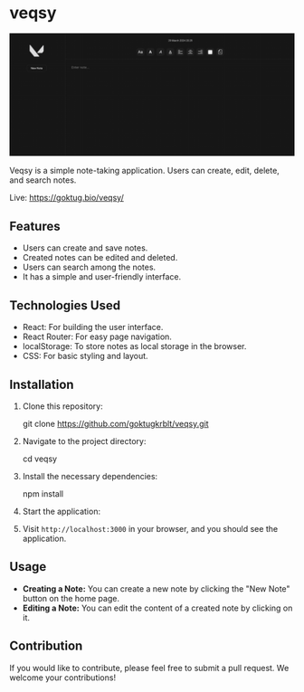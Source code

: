 # veqsy

![veqsy-app](https://raw.githubusercontent.com/goktugkrblt/veqsy/main/public/app-readme.png)

Veqsy is a simple note-taking application. Users can create, edit, delete, and search notes.

Live: https://goktug.bio/veqsy/

## Features

- Users can create and save notes.
- Created notes can be edited and deleted.
- Users can search among the notes.
- It has a simple and user-friendly interface.

## Technologies Used

- React: For building the user interface.
- React Router: For easy page navigation.
- localStorage: To store notes as local storage in the browser.
- CSS: For basic styling and layout.

## Installation

1. Clone this repository:

    git clone https://github.com/goktugkrblt/veqsy.git


2. Navigate to the project directory:

    cd veqsy

3. Install the necessary dependencies:

    npm install


4. Start the application:


5. Visit `http://localhost:3000` in your browser, and you should see the application.

## Usage

- **Creating a Note:** You can create a new note by clicking the "New Note" button on the home page.
- **Editing a Note:** You can edit the content of a created note by clicking on it.

## Contribution

If you would like to contribute, please feel free to submit a pull request. We welcome your contributions!
